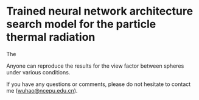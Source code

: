 # Trained neural network architecture search model for the particle thermal radiation
The 

Anyone can reproduce the results for the view factor between spheres under various conditions.

If you have any questions or comments, please do not hesitate to contact me (wuhao@ncepu.edu.cn).
